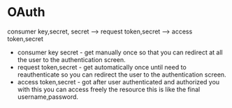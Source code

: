 # OAuth

consumer key,secret, secret --> request token,secret --> access token,secret

* consumer key secret - get manually once so that you can redirect at all the user to the authentication screen.
* request token,secret - get automatically once until need to reauthenticate so you can redirect the user to the authentication screen.
* access token,secret - got after user authenticated and authorized you with this you can access freely the resource this is like the final username,password.
